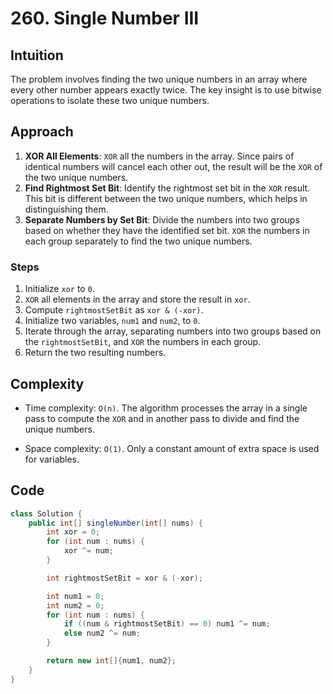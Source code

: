 # 260. Single Number III

## Intuition

The problem involves finding the two unique numbers in an array where every other number appears exactly twice. The key insight is to use bitwise operations to isolate these two unique numbers.

## Approach

1. **XOR All Elements**: `XOR` all the numbers in the array. Since pairs of identical numbers will cancel each other out, the result will be the `XOR` of the two unique numbers.
2. **Find Rightmost Set Bit**: Identify the rightmost set bit in the `XOR` result. This bit is different between the two unique numbers, which helps in distinguishing them.
3. **Separate Numbers by Set Bit**: Divide the numbers into two groups based on whether they have the identified set bit. `XOR` the numbers in each group separately to find the two unique numbers.

### Steps

1. Initialize `xor` to `0`.
2. `XOR` all elements in the array and store the result in `xor`.
3. Compute `rightmostSetBit` as `xor & (-xor)`.
4. Initialize two variables, `num1` and `num2`, to `0`.
5. Iterate through the array, separating numbers into two groups based on the `rightmostSetBit`, and `XOR` the numbers in each group.
6. Return the two resulting numbers.

## Complexity

- Time complexity: `O(n)`. The algorithm processes the array in a single pass to compute the `XOR` and in another pass to divide and find the unique numbers.

- Space complexity: `O(1)`. Only a constant amount of extra space is used for variables.

## Code

```java
class Solution {
    public int[] singleNumber(int[] nums) {
        int xor = 0;
        for (int num : nums) {
            xor ^= num;
        }

        int rightmostSetBit = xor & (-xor);

        int num1 = 0;
        int num2 = 0;
        for (int num : nums) {
            if ((num & rightmostSetBit) == 0) num1 ^= num;
            else num2 ^= num;
        }

        return new int[]{num1, num2};
    }
}
```
